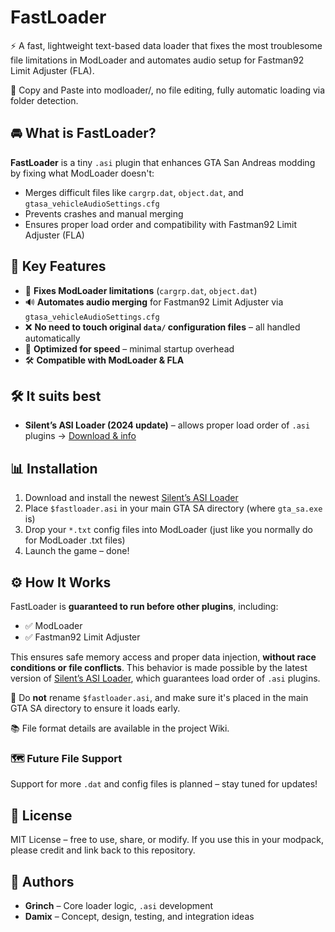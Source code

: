# FastLoader

⚡ A fast, lightweight text-based data loader that fixes the most troublesome file limitations in ModLoader and automates audio setup for Fastman92 Limit Adjuster (FLA).

🔁 Copy and Paste into modloader/, no file editing, fully automatic loading via folder detection.

## 🚘 What is FastLoader?

**FastLoader** is a tiny `.asi` plugin that enhances GTA San Andreas modding by fixing what ModLoader doesn't:

- Merges difficult files like `cargrp.dat`, `object.dat`, and `gtasa_vehicleAudioSettings.cfg`
- Prevents crashes and manual merging
- Ensures proper load order and compatibility with Fastman92 Limit Adjuster (FLA)

## 🧐 Key Features

- 🧩 **Fixes ModLoader limitations** (`cargrp.dat`, `object.dat`)
- 🔊 **Automates audio merging** for Fastman92 Limit Adjuster via `gtasa_vehicleAudioSettings.cfg`
- ❌ **No need to touch original `data/` configuration files** – all handled automatically
- 🚀 **Optimized for speed** – minimal startup overhead
- 🛠️ **Compatible with ModLoader & FLA**


## 🛠️ It suits best

- **Silent’s ASI Loader (2024 update)** – allows proper load order of `.asi` plugins  → [Download & info](https://gtaforums.com/topic/523982-relopensrc-silents-asi-loader/page/5/#findComment-1072560173)


## 📊 Installation

1. Download and install the newest [Silent’s ASI Loader](https://gtaforums.com/topic/523982-relopensrc-silents-asi-loader/page/5/#findComment-1072560173)
2. Place `$fastloader.asi` in your main GTA SA directory (where `gta_sa.exe` is)
3. Drop your `*.txt` config files into ModLoader (just like you normally do for ModLoader .txt files)
4. Launch the game – done!


## ⚙️ How It Works

FastLoader is **guaranteed to run before other plugins**, including:

- ✅ ModLoader
- ✅ Fastman92 Limit Adjuster 

This ensures safe memory access and proper data injection, **without race conditions or file conflicts**.
This behavior is made possible by the latest version of [Silent’s ASI Loader](https://gtaforums.com/topic/523982-relopensrc-silents-asi-loader/page/5/#findComment-1072560173), which guarantees load order of `.asi` plugins.

🧹 Do **not** rename `$fastloader.asi`, and make sure it's placed in the main GTA SA directory to ensure it loads early.

📚 File format details are available in the project Wiki.


### 🗺️ Future File Support

Support for more `.dat` and config files is planned – stay tuned for updates!


## 📄 License

MIT License – free to use, share, or modify. If you use this in your modpack, please credit and link back to this repository.


## 🤝 Authors

- **Grinch** – Core loader logic, `.asi` development
- **Damix** – Concept, design, testing, and integration ideas

